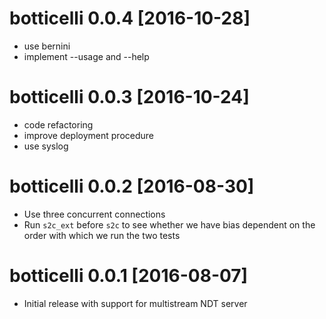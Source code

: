 # botticelli 0.0.4 [2016-10-28]

- use bernini
- implement --usage and --help

# botticelli 0.0.3 [2016-10-24]

- code refactoring
- improve deployment procedure
- use syslog

# botticelli 0.0.2 [2016-08-30]

- Use three concurrent connections
- Run `s2c_ext` before `s2c` to see whether we have bias dependent on the
  order with which we run the two tests

# botticelli 0.0.1 [2016-08-07]

- Initial release with support for multistream NDT server
